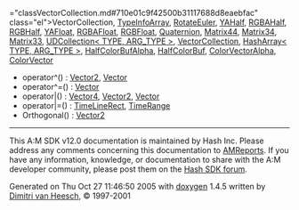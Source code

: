 ="classVectorCollection.md#710e01c9f42500b31117688d8eaebfac" class="el">VectorCollection</a>, <a href="classTypeInfoArray.md#710e01c9f42500b31117688d8eaebfac" class="el">TypeInfoArray</a>, <a href="classRotateEuler.md#afa3b3be64f86f689de4bf05a470fc17" class="el">RotateEuler</a>, <a href="classYAHalf.md#afa3b3be64f86f689de4bf05a470fc17" class="el">YAHalf</a>, <a href="classRGBAHalf.md#afa3b3be64f86f689de4bf05a470fc17" class="el">RGBAHalf</a>, <a href="classRGBHalf.md#afa3b3be64f86f689de4bf05a470fc17" class="el">RGBHalf</a>, <a href="classYAFloat.md#56bd1e633f412f07706e05b60f9eb2bc" class="el">YAFloat</a>, <a href="classRGBAFloat.md#56bd1e633f412f07706e05b60f9eb2bc" class="el">RGBAFloat</a>, <a href="classRGBFloat.md#56bd1e633f412f07706e05b60f9eb2bc" class="el">RGBFloat</a>, <a href="classQuaternion.md#56bd1e633f412f07706e05b60f9eb2bc" class="el">Quaternion</a>, <a href="classMatrix44.md#f9fe1cb2b05e91781b91213489f0f8ac" class="el">Matrix44</a>, <a href="classMatrix34.md#f9fe1cb2b05e91781b91213489f0f8ac" class="el">Matrix34</a>, <a href="classMatrix33.md#f9fe1cb2b05e91781b91213489f0f8ac" class="el">Matrix33</a>, <a href="classUDCollection.md#710e01c9f42500b31117688d8eaebfac" class="el">UDCollection&lt; TYPE, ARG_TYPE &gt;</a>, <a href="classVectorCollection.md#710e01c9f42500b31117688d8eaebfac" class="el">VectorCollection</a>, <a href="classHashArray.md#710e01c9f42500b31117688d8eaebfac" class="el">HashArray&lt; TYPE, ARG_TYPE &gt;</a>, <a href="classHalfColorBufAlpha.md#afa3b3be64f86f689de4bf05a470fc17" class="el">HalfColorBufAlpha</a>, <a href="classHalfColorBuf.md#afa3b3be64f86f689de4bf05a470fc17" class="el">HalfColorBuf</a>, <a href="classColorVectorAlpha.md#56bd1e633f412f07706e05b60f9eb2bc" class="el">ColorVectorAlpha</a>, <a href="classColorVector.md#56bd1e633f412f07706e05b60f9eb2bc" class="el">ColorVector</a>
- operator^() : <a href="classVector2.md#75bd2c9836ad95fa0a93ef9fcbac63f0" class="el">Vector2</a>, <a href="classVector.md#eb3a6039875403228131da9ecde1695b" class="el">Vector</a>
- operator^=() : <a href="classVector.md#d0c2330442c9b3650ecc6654f2608a99" class="el">Vector</a>
- operator\|() : <a href="classVector4.md#0e7bdbc20ee927d887da08fc898ecd29" class="el">Vector4</a>, <a href="classVector2.md#2dcf9e2de7dfe979cc8aded4a9353152" class="el">Vector2</a>, <a href="classVector.md#028cd52f07c02c818db4864b737871f0" class="el">Vector</a>
- operator\|=() : <a href="classTimeLineRect.md#823e5ac9d2032d643cbbd5a38efa546a" class="el">TimeLineRect</a>, <a href="classTimeRange.md#1bcfbc1ac5b14398db1e296a1b5ea9a7" class="el">TimeRange</a>
- Orthogonal() : <a href="classVector2.md#83b20dde8f9b44fd8f144913ee71dab7" class="el">Vector2</a>

------------------------------------------------------------------------

<span class="small">This A:M SDK v12.0 documentation is maintained by Hash Inc. Please address any comments concerning this documentation to [AMReports](http://www.hash.com/reports). If you have any information, knowledge, or documentation to share with the A:M developer community, please post them on the [Hash SDK forum](http://www.hash.com/forums/index.php?showforum=11).</span>

Generated on Thu Oct 27 11:46:50 2005 with [<span class="image placeholder" original-image-src="doxygen.png" original-image-title="" height="45" width="100" align="middle" border="0">doxygen</span>](http://www.doxygen.org/index.html) 1.4.5 written by [Dimitri van Heesch](mailto:dimitri@stack.nl), © 1997-2001
